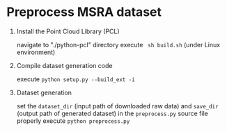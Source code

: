 # Preprocess MSRA dataset

1. Install the Point Cloud Library (PCL)

    navigate to "./python-pcl" directory
    execute ``` sh build.sh``` (under Linux environment)

2. Compile dataset generation code

    execute ```python setup.py --build_ext -i```
 
3. Dataset generation

    set the ```dataset_dir``` (input path of downloaded raw data) and ```save_dir``` (output path of generated dataset) in the ```preprocess.py``` source file properly
    execute ```python preprocess.py```
